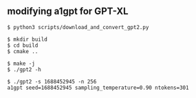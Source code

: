 ## modifying a1gpt for GPT-XL
`$ python3 scripts/download_and_convert_gpt2.py`

```
$ mkdir build
$ cd build
$ cmake ..

$ make -j
$ ./gpt2 -h
```

```
$ ./gpt2 -s 1688452945 -n 256
a1gpt seed=1688452945 sampling_temperature=0.90 ntokens=301
```
